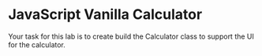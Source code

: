 # JavaScript Vanilla Calculator

Your task for this lab is to create build the Calculator class to support the UI for the calculator.

